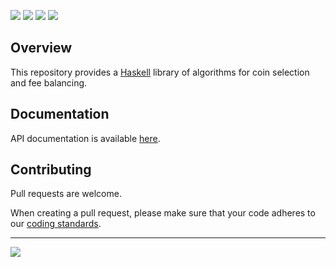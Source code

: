 <a href="https://hackage.haskell.org/package/cardano-coin-selection"><img src="https://img.shields.io/hackage/v/cardano-coin-selection?style=for-the-badge" /></a>
<a href="https://github.com/input-output-hk/cardano-coin-selection/releases"><img src="https://img.shields.io/github/v/release/input-output-hk/cardano-coin-selection?color=%239b59b6&label=RELEASE&sort=semver&style=for-the-badge"/></a>
<a href='https://github.com/input-output-hk/cardano-coin-selection/actions?query=workflow%3A"Continuous+Integration"'><img src="https://img.shields.io/github/workflow/status/input-output-hk/cardano-coin-selection/Continuous Integration?style=for-the-badge" /></a>
  <a href="https://input-output-hk.github.io/cardano-coin-selection/coverage/hpc_index.html"><img src="https://input-output-hk.github.io/cardano-coin-selection/coverage/badge.svg" /></a>

## Overview

This repository provides a [Haskell](https://www.haskell.org/) library of
algorithms for coin selection and fee balancing.

## Documentation

API documentation is available [here](https://input-output-hk.github.io/cardano-coin-selection/haddock).


## Contributing

Pull requests are welcome.

When creating a pull request, please make sure that your code adheres to our
[coding standards](https://github.com/input-output-hk/adrestia/wiki/Coding-Standards).

<hr />

<a href="https://github.com/input-output-hk/cardano-coin-selection/blob/master/LICENSE"><img src="https://img.shields.io/github/license/input-output-hk/cardano-coin-selection.svg?style=for-the-badge" /></a>
